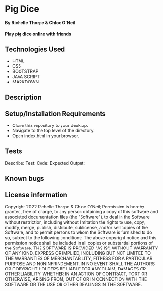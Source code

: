 # Pig Dice
#### By Richelle Thorpe & Chloe O'Neil
#### Play pig dice online with friends

## Technologies Used
- HTML
- CSS
- BOOTSTRAP
- JAVA SCRIPT
- MARKDOWN

## Description


## Setup/Installation Requirements
- Clone this repository to your desktop.
- Navigate to the top level of the directory.
- Open index.html in your browser.

## Tests

Describe: 
Test: 
Code: 
Expected Output:


## Known bugs

## License information
Copyright 2022 Richelle Thorpe & Chloe O'Neil;
Permission is hereby granted, free of charge, to any person obtaining a copy of this software and associated documentation files (the "Software"), to deal in the Software without restriction, including without limitation the rights to use, copy, modify, merge, publish, distribute, sublicense, and/or sell copies of the Software, and to permit persons to whom the Software is furnished to do so, subject to the following conditions:
The above copyright notice and this permission notice shall be included in all copies or substantial portions of the Software.
THE SOFTWARE IS PROVIDED "AS IS", WITHOUT WARRANTY OF ANY KIND, EXPRESS OR IMPLIED, INCLUDING BUT NOT LIMITED TO THE WARRANTIES OF MERCHANTABILITY, FITNESS FOR A PARTICULAR PURPOSE AND NONINFRINGEMENT. IN NO EVENT SHALL THE AUTHORS OR COPYRIGHT HOLDERS BE LIABLE FOR ANY CLAIM, DAMAGES OR OTHER LIABILITY, WHETHER IN AN ACTION OF CONTRACT, TORT OR OTHERWISE, ARISING FROM, OUT OF OR IN CONNECTION WITH THE SOFTWARE OR THE USE OR OTHER DEALINGS IN THE SOFTWARE.

